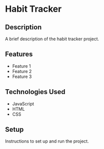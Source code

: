 # Habit Tracker

## Description

A brief description of the habit tracker project.

## Features

- Feature 1
- Feature 2
- Feature 3

## Technologies Used

- JavaScript
- HTML
- CSS

## Setup

Instructions to set up and run the project.

